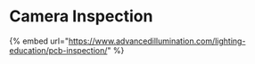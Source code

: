 # Camera Inspection

{% embed url="https://www.advancedillumination.com/lighting-education/pcb-inspection/" %}



